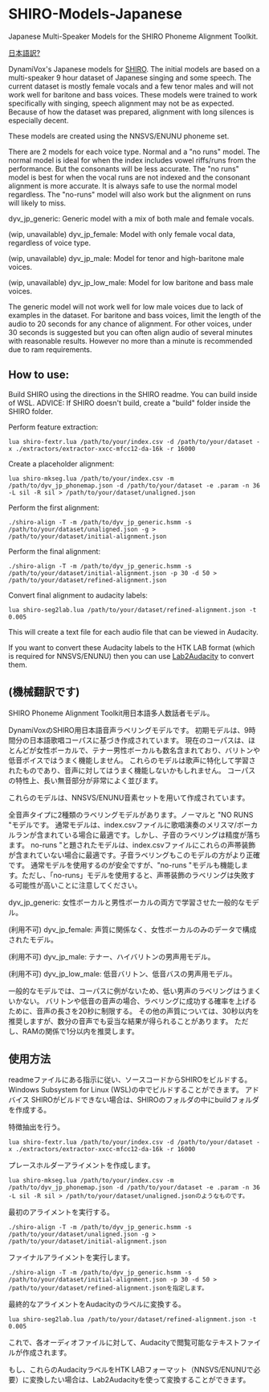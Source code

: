 # SHIRO-Models-Japanese
Japanese Multi-Speaker Models for the SHIRO Phoneme Alignment Toolkit.

[日本語訳?](#機械翻訳です)

DynamiVox's Japanese models for [SHIRO](https://github.com/Sleepwalking/SHIRO).
The initial models are based on a multi-speaker 9 hour dataset of Japanese singing and some speech.
The current dataset is mostly female vocals and a few tenor males and will not work well for baritone and bass voices.
These models were trained to work specifically with singing, speech alignment may not be as expected.
Because of how the dataset was prepared, alignment with long silences is especially decent.

These models are created using the NNSVS/ENUNU phoneme set.

There are 2 models for each voice type. Normal and a "no runs" model.
The normal model is ideal for when the index includes vowel riffs/runs from the performance. But the consonants will be less accurate.
The "no runs" model is best for when the vocal runs are not indexed and the consonant alignment is more accurate.
It is always safe to use the normal model regardless. The "no-runs" model will also work but the alignment on runs will likely to miss.

dyv_jp_generic: Generic model with a mix of both male and female vocals.

(wip, unavailable) dyv_jp_female: Model with only female vocal data, regardless of voice type.

(wip, unavailable) dyv_jp_male: Model for tenor and high-baritone male voices.

(wip, unavailable) dyv_jp_low_male: Model for low baritone and bass male voices.

The generic model will not work well for low male voices due to lack of examples in the dataset.
For baritone and bass voices, limit the length of the audio to 20 seconds for any chance of alignment.
For other voices, under 30 seconds is suggested but you can often align audio of several minutes with reasonable results.
However no more than a minute is recommended due to ram requirements.

## How to use:
Build SHIRO using the directions in the SHIRO readme. You can build inside of WSL.
ADVICE: If SHIRO doesn't build, create a "build" folder inside the SHIRO folder.

Perform feature extraction:
```
lua shiro-fextr.lua /path/to/your/index.csv -d /path/to/your/dataset -x ./extractors/extractor-xxcc-mfcc12-da-16k -r 16000
```

Create a placeholder alignment:
```
lua shiro-mkseg.lua /path/to/your/index.csv -m /path/to/dyv_jp_phonemap.json -d /path/to/your/dataset -e .param -n 36 -L sil -R sil > /path/to/your/dataset/unaligned.json
```

Perform the first alignment:
```
./shiro-align -T -m /path/to/dyv_jp_generic.hsmm -s /path/to/your/dataset/unaligned.json -g > /path/to/your/dataset/initial-alignment.json
```

Perform the final alignment:
```
./shiro-align -T -m /path/to/dyv_jp_generic.hsmm -s /path/to/your/dataset/initial-alignment.json -p 30 -d 50 > /path/to/your/dataset/refined-alignment.json
```

Convert final alignment to audacity labels:
```
lua shiro-seg2lab.lua /path/to/your/dataset/refined-alignment.json -t 0.005
```
This will create a text file for each audio file that can be viewed in Audacity.

If you want to convert these Audacity labels to the HTK LAB format (which is required for NNSVS/ENUNU) then you can use [Lab2Audacity](https://github.com/UtaUtaUtau/nnsvslabeling) to convert them.

## (機械翻訳です)

SHIRO Phoneme Alignment Toolkit用日本語多人数話者モデル。

DynamiVoxのSHIRO用日本語音声ラベリングモデルです。
初期モデルは、9時間分の日本語歌唱コーパスに基づき作成されています。
現在のコーパスは、ほとんどが女性ボーカルで、テナー男性ボーカルも数名含まれており、バリトンや低音ボイスではうまく機能しません。
これらのモデルは歌声に特化して学習されたものであり、音声に対してはうまく機能しないかもしれません。
コーパスの特性上、長い無音部分が非常によく並びます。

これらのモデルは、NNSVS/ENUNU音素セットを用いて作成されています。

全音声タイプに2種類のラベリングモデルがあります。ノーマルと "NO RUNS "モデルです。
通常モデルは、index.csvファイルに歌唱演奏のメリスマ/ボーカルランが含まれている場合に最適です。しかし、子音のラベリングは精度が落ちます。
no-runs "と題されたモデルは、index.csvファイルにこれらの声帯装飾が含まれていない場合に最適です。子音ラベリングもこのモデルの方がより正確です。
通常モデルを使用するのが安全ですが、"no-runs "モデルも機能します。ただし、「no-runs」モデルを使用すると、声帯装飾のラベリングは失敗する可能性が高いことに注意してください。

dyv_jp_generic: 女性ボーカルと男性ボーカルの両方で学習させた一般的なモデル。

(利用不可) dyv_jp_female: 声質に関係なく、女性ボーカルのみのデータで構成されたモデル。

(利用不可) dyv_jp_male: テナー、ハイバリトンの男声用モデル。

(利用不可) dyv_jp_low_male: 低音バリトン、低音バスの男声用モデル。

一般的なモデルでは、コーパスに例がないため、低い男声のラベリングはうまくいかない。
バリトンや低音の音声の場合、ラベリングに成功する確率を上げるために、音声の長さを20秒に制限する。
その他の声質については、30秒以内を推奨しますが、数分の音声でも妥当な結果が得られることがあります。
ただし、RAMの関係で1分以内を推奨します。

## 使用方法
readmeファイルにある指示に従い、ソースコードからSHIROをビルドする。Windows Subsystem for Linux (WSL)の中でビルドすることができます。
アドバイス SHIROがビルドできない場合は、SHIROのフォルダの中にbuildフォルダを作成する。

特徴抽出を行う。
```
lua shiro-fextr.lua /path/to/your/index.csv -d /path/to/your/dataset -x ./extractors/extractor-xxcc-mfcc12-da-16k -r 16000
```

プレースホルダーアライメントを作成します。
```
lua shiro-mkseg.lua /path/to/your/index.csv -m /path/to/dyv_jp_phonemap.json -d /path/to/your/dataset -e .param -n 36 -L sil -R sil > /path/to/your/dataset/unaligned.jsonのようなものです。
```

最初のアライメントを実行する。
```
./shiro-align -T -m /path/to/dyv_jp_generic.hsmm -s /path/to/your/dataset/unaligned.json -g > /path/to/your/dataset/initial-alignment.json
```

ファイナルアライメントを実行します。
```
./shiro-align -T -m /path/to/dyv_jp_generic.hsmm -s /path/to/your/dataset/initial-alignment.json -p 30 -d 50 > /path/to/your/dataset/refined-alignment.jsonを指定します。
```

最終的なアライメントをAudacityのラベルに変換する。
```
lua shiro-seg2lab.lua /path/to/your/dataset/refined-alignment.json -t 0.005
```
これで、各オーディオファイルに対して、Audacityで閲覧可能なテキストファイルが作成されます。

もし、これらのAudacityラベルをHTK LABフォーマット（NNSVS/ENUNUで必要）に変換したい場合は、Lab2Audacityを使って変換することができます。
